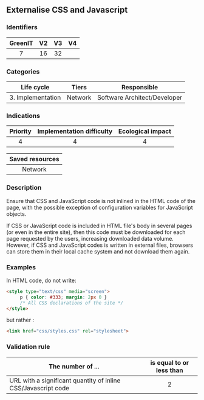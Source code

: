 ## Externalise CSS and Javascript

### Identifiers

| GreenIT |  V2  |  V3  |  V4  |
|:-------:|:----:|:----:|:----:|
|  7    | 16  | 32  |      |

### Categories

| Life cycle |  Tiers  |  Responsible  |
|:---------:|:----:|:----:|
| 3. Implementation | Network | Software Architect/Developer |

### Indications

| Priority |      Implementation difficulty       |  Ecological impact    |
|:-------------------:|:-------------------------:|:---------------------:|
| 4 | 4 | 4 |

|Saved resources                                    |
|:----------------------------------------------------------:|
|  Network  |

### Description

Ensure that CSS and JavaScript code is not inlined in the HTML code of the page, with the possible exception of 
configuration variables for JavaScript objects.

If CSS or JavaScript code is included in HTML file's body in several pages (or even in the entire site), 
then this code must be downloaded for each page requested by the users, increasing downloaded data volume.
However, if CSS and JavaScript codes is written in external files,
browsers can store them in their local cache system and not download them again.

### Examples
In HTML code, do not write:
```html
<style type="text/css" media="screen">
     p { color: #333; margin: 2px 0 }
     /* All CSS declarations of the site */
</style>
```

but rather :
```html
<link href="css/styles.css" rel="stylesheet">
```



### Validation rule

| The number of ...                                               | is equal to or less than | 
|-----------------------------------------------------------------|:------------------------:|
| URL with a significant quantity of inline CSS/Javascript code   |            2             |

